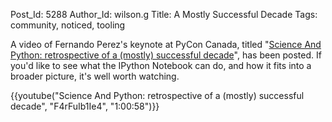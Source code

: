 Post_Id: 5288
Author_Id: wilson.g
Title: A Mostly Successful Decade
Tags: community, noticed, tooling


<p>A video of Fernando Perez's keynote at PyCon Canada, titled "<a href="http://pyvideo.org/video/1605/science-and-python-retrospective-of-a-mostly-s">Science And Python: retrospective of a (mostly) successful decade</a>", has been posted. If you'd like to see what the IPython Notebook can do, and how it fits into a broader picture, it's well worth watching.</p>

{{youtube("Science And Python: retrospective of a (mostly) successful decade", "F4rFuIb1Ie4", "1:00:58")}}

